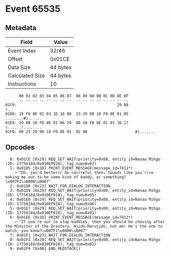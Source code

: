 # Event 65535

## Metadata

| Field           | Value    |
|-----------------|----------|
| Event Index     | 32/46    |
| Offset          | 0x01CE   |
| Data Size       | 44 bytes |
| Calculated Size | 44 bytes |
| Instructions    | 10       |

```
      00 01 02 03 04 05 06 07  08 09 0A 0B 0C 0D 0E 0F
      -- -- -- -- -- -- -- --  -- -- -- -- -- -- -- --
01C0:                                            29 08                ).
01D0: 18 F0 0E 01 03 1D 16 80  23 29 08 18 F0 0E 01 05  ........#)......
01E0: 29 08 18 F0 0E 01 06 29  08 18 F0 0E 01 01 1D 17  )......)........
01F0: 80 23 29 08 18 F0 0E 01  02 00                    .#).......      
```

## Opcodes

```
  0: 0x01CE [0x29] REQ_SET_WAIT(priority=0x08, entity_id=Nanaa Mihgo (ID: 17756184/0x010EF018), tag_num=0x03)
  1: 0x01D5 [0x1D] PRINT_EVENT_MESSAGE(message_id=7811*)
    → "Oh, you'd betterrr be carrreful then. Sounds like you'rrre making me out to be some kind of baddy, or something?\u007F1\u0000\u0007"
  2: 0x01D8 [0x23] WAIT_FOR_DIALOG_INTERACTION
  3: 0x01D9 [0x29] REQ_SET_WAIT(priority=0x08, entity_id=Nanaa Mihgo (ID: 17756184/0x010EF018), tag_num=0x05)
  4: 0x01E0 [0x29] REQ_SET_WAIT(priority=0x08, entity_id=Nanaa Mihgo (ID: 17756184/0x010EF018), tag_num=0x06)
  5: 0x01E7 [0x29] REQ_SET_WAIT(priority=0x08, entity_id=Nanaa Mihgo (ID: 17756184/0x010EF018), tag_num=0x01)
  6: 0x01EE [0x1D] PRINT_EVENT_MESSAGE(message_id=7812*)
    → "If you're out to stop baddies, then you should be chasing after the Minister of the Orastery, Ajido-Marujido, not me! He's the one to watch, you know?\u007F1\u0000\u0007"
  7: 0x01F1 [0x23] WAIT_FOR_DIALOG_INTERACTION
  8: 0x01F2 [0x29] REQ_SET_WAIT(priority=0x08, entity_id=Nanaa Mihgo (ID: 17756184/0x010EF018), tag_num=0x02)
  9: 0x01F9 [0x00] END_REQSTACK()
```
